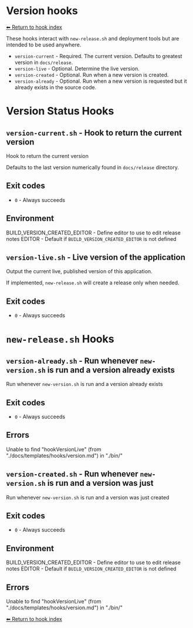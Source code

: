 # Version hooks

[⬅ Return to hook index](index.md)

These hooks interact with `new-release.sh` and deployment tools but are intended to be used anywhere.

- `version-current` - Required. The current version. Defaults to greatest version in `docs/release`.
- `version-live` - Optional. Determine the live version.
- `version-created` - Optional. Run when a new version is created.
- `version-already` - Optional. Run when a new version is requested but it already exists in the source code.

# Version Status Hooks


## `version-current.sh` - Hook to return the current version

Hook to return the current version

Defaults to the last version numerically found in `docs/release` directory.

## Exit codes

- `0` - Always succeeds

## Environment

BUILD_VERSION_CREATED_EDITOR - Define editor to use to edit release notes
EDITOR - Default if `BUILD_VERSION_CREATED_EDITOR` is not defined

## `version-live.sh` - Live version of the application

Output the current live, published version of this application.

If implemented, `new-release.sh` will create a release only when needed.

## Exit codes

- `0` - Always succeeds

# `new-release.sh` Hooks


## `version-already.sh` - Run whenever `new-version.sh` is run and a version already exists

Run whenever `new-version.sh` is run and a version already exists

## Exit codes

- `0` - Always succeeds

## Errors

Unable to find "hookVersionLive" (from "./docs/templates/hooks/version.md") in "./bin/"

## `version-created.sh` - Run whenever `new-version.sh` is run and a version was just

Run whenever `new-version.sh` is run and a version was just created

## Exit codes

- `0` - Always succeeds

## Environment

BUILD_VERSION_CREATED_EDITOR - Define editor to use to edit release notes
EDITOR - Default if `BUILD_VERSION_CREATED_EDITOR` is not defined

## Errors

Unable to find "hookVersionLive" (from "./docs/templates/hooks/version.md") in "./bin/"

[⬅ Return to hook index](index.md)
